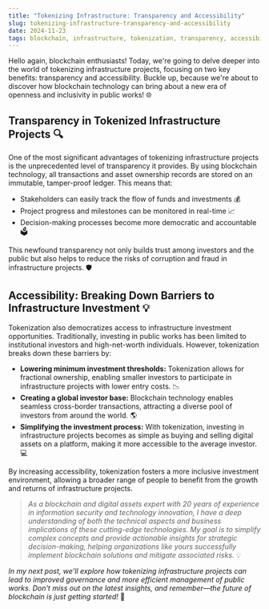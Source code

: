 ```yaml
---
title: "Tokenizing Infrastructure: Transparency and Accessibility"
slug: tokenizing-infrastructure-transparency-and-accessibility
date: 2024-11-23
tags: blockchain, infrastructure, tokenization, transparency, accessibility
---
```


Hello again, blockchain enthusiasts! Today, we're going to delve deeper into the world of tokenizing infrastructure projects, focusing on two key benefits: transparency and accessibility. Buckle up, because we're about to discover how blockchain technology can bring about a new era of openness and inclusivity in public works! 🌐

## Transparency in Tokenized Infrastructure Projects 🔍

One of the most significant advantages of tokenizing infrastructure projects is the unprecedented level of transparency it provides. By using blockchain technology, all transactions and asset ownership records are stored on an immutable, tamper-proof ledger. This means that:

- Stakeholders can easily track the flow of funds and investments 💰
- Project progress and milestones can be monitored in real-time 📈
- Decision-making processes become more democratic and accountable 🗳️

This newfound transparency not only builds trust among investors and the public but also helps to reduce the risks of corruption and fraud in infrastructure projects. 🛡️

## Accessibility: Breaking Down Barriers to Infrastructure Investment 💡

Tokenization also democratizes access to infrastructure investment opportunities. Traditionally, investing in public works has been limited to institutional investors and high-net-worth individuals. However, tokenization breaks down these barriers by:

- **Lowering minimum investment thresholds:** Tokenization allows for fractional ownership, enabling smaller investors to participate in infrastructure projects with lower entry costs. 📉
- **Creating a global investor base:** Blockchain technology enables seamless cross-border transactions, attracting a diverse pool of investors from around the world. 🌎
- **Simplifying the investment process:** With tokenization, investing in infrastructure projects becomes as simple as buying and selling digital assets on a platform, making it more accessible to the average investor. 💻

By increasing accessibility, tokenization fosters a more inclusive investment environment, allowing a broader range of people to benefit from the growth and returns of infrastructure projects.

> *As a blockchain and digital assets expert with 20 years of experience in information security and technology innovation, I have a deep understanding of both the technical aspects and business implications of these cutting-edge technologies. My goal is to simplify complex concepts and provide actionable insights for strategic decision-making, helping organizations like yours successfully implement blockchain solutions and mitigate associated risks.* 💡

*In my next post, we'll explore how tokenizing infrastructure projects can lead to improved governance and more efficient management of public works. Don't miss out on the latest insights, and remember—the future of blockchain is just getting started!* 🚀